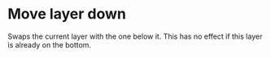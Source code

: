 # Move layer down #

Swaps the current layer with the one below it. This has no effect if this layer is already on the bottom.